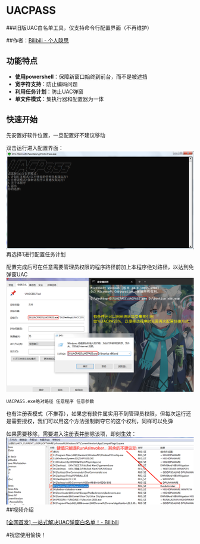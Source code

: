 # UACPASS

###旧版UAC白名单工具，仅支持命令行配置界面（不再维护）

##作者：[Bilibili - 个人隐思](https://space.bilibili.com/1081364881 "来我主页玩玩ヾ(^∀^)ﾉ")

## 功能特点
 - **使用powershell**：保障新窗口始终到前台，而不是被遮挡
 - **宽字符支持**：防止编码问题
 - **利用任务计划**：防止UAC弹窗
 - **单文件模式**：集执行器和配置器为一体

## 快速开始

先安置好软件位置，一旦配置好不建议移动

双击运行进入配置界面：
![image](/images/config.png)
再选择1进行配置任务计划

配置完成后可在任意需要管理员权限的程序路径前加上本程序绝对路径，以达到免弹窗UAC
![image](/images/application.png)

```c++
UACPASS.exe绝对路径 任意程序 任意参数
```



也有注册表模式（不推荐），如果您有软件属实用不到管理员权限，但每次运行还是需要授权，我们可以用这个方法强制剥夺它的这个权利，同样可以免弹

如果需要移除，需要进入注册表并删除该项，即刻生效：
![image](/images/regedit.png)
##视频介绍

[[全网首发] 一站式解决UAC弹窗白名单！- Bilibili](https://www.bilibili.com/video/BV16iCvY7EdQ/)


#祝您使用愉快！
